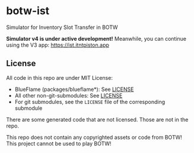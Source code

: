# botw-ist
Simulator for Inventory Slot Transfer in BOTW


**Simulator v4 is under active development!** Meanwhile, you can continue
using the V3 app: https://ist.itntpiston.app

## License
All code in this repo are under MIT License:
- BlueFlame (packages/blueflame*): See [LICENSE](./packages/blueflame/LICENSE)
- All other non-git-submodules: See [LICENSE](./LICENSE)
- For git submodules, see the `LICENSE` file of the corresponding submodule

There are some generated code that are not licensed. Those are not in the repo.

This repo does not contain any copyrighted assets or code from BOTW!
This project cannot be used to play BOTW!
